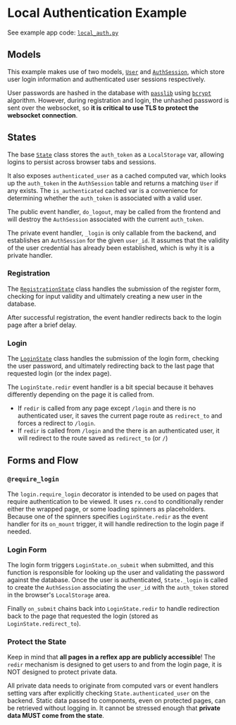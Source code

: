 # Local Authentication Example

See example app code: [`local_auth.py`](./local_auth/local_auth.py)

## Models

This example makes use of two models, [`User`](./local_auth/user.py) and
[`AuthSession`](./local_auth/auth_session.py), which store user login
information and authenticated user sessions respectively.

User passwords are hashed in the database with
[`passlib`](https://pypi.org/project/passlib/) using
[`bcrypt`](https://pypi.org/project/bcrypt/) algorithm. However, during
registration and login, the unhashed password is sent over the websocket, so
**it is critical to use TLS to protect the websocket connection**.

## States

The base [`State`](./local_auth/base_state.py) class stores the `auth_token` as
a `LocalStorage` var, allowing logins to persist across browser tabs and
sessions.

It also exposes `authenticated_user` as a cached computed var, which
looks up the `auth_token` in the `AuthSession` table and returns a matching
`User` if any exists. The `is_authenticated` cached var is a convenience for
determining whether the `auth_token` is associated with a valid user.

The public event handler, `do_logout`, may be called from the frontend and will
destroy the `AuthSession` associated with the current `auth_token`.

The private event handler, `_login` is only callable from the backend, and
establishes an `AuthSession` for the given `user_id`. It assumes that the
validity of the user credential has already been established, which is why it is
a private handler.

### Registration

The [`RegistrationState`](./local_auth/registration.py) class handles the
submission of the register form, checking for input validity and ultimately
creating a new user in the database.

After successful registration, the event handler redirects back to the login
page after a brief delay.

### Login

The [`LoginState`](./local_auth/login.py) class handles the submission of the
login form, checking the user password, and ultimately redirecting back to the
last page that requested login (or the index page).

The `LoginState.redir` event handler is a bit special because it behaves
differently depending on the page it is called from.

  * If `redir` is called from any page except `/login` and there is no
    authenticated user, it saves the current page route as `redirect_to` and
    forces a redirect to `/login`.
  * If `redir` is called from `/login` and the there is an authenticated
    user, it will redirect to the route saved as `redirect_to` (or `/`)

## Forms and Flow

### `@require_login`

The `login.require_login` decorator is intended to be used on pages that require
authentication to be viewed. It uses `rx.cond` to conditionally render either
the wrapped page, or some loading spinners as placeholders. Because one of the
spinners specifies `LoginState.redir` as the event handler for its `on_mount`
trigger, it will handle redirection to the login page if needed.

### Login Form

The login form triggers `LoginState.on_submit` when submitted, and this function
is responsible for looking up the user and validating the password against the
database. Once the user is authenticated, `State._login` is called to create the
`AuthSession` associating the `user_id` with the `auth_token` stored in the
browser's `LocalStorage` area.

Finally `on_submit` chains back into `LoginState.redir` to handle redirection
back to the page that requested the login (stored as `LoginState.redirect_to`).

### Protect the State

Keep in mind that **all pages in a reflex app are publicly accessible**! The
`redir` mechanism is designed to get users to and from the login page, it is NOT
designed to protect private data.

All private data needs to originate from computed vars or event handlers setting
vars after explicitly checking `State.authenticated_user` on the backend.
Static data passed to components, even on protected pages, can be retrieved
without logging in. It cannot be stressed enough that **private data MUST come
from the state**.
